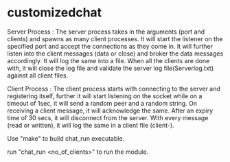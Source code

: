 # customizedchat

Server Process : The server process takes in the arguments (port and clients) and spawns as many client processes. It will start the listener on the specified port and accept the connections as they come in. It will further listen into the client messages (data or close) and broker the data messages accordingly. It will log the same into a file. When all the clients are done with, it will close the log file and validate the server log file(Serverlog.txt) against all client files.

Client Process : The client process starts with connecting to the server and registering itself, further it will start listening on the socket while on a timeout of 1sec, it will send a random peer and a random string. On receiving a client message, it will acknowledge the same. After an expiry time of 30 secs, it will disconnect from the server. With every message (read or written), it will log the same in a client file (client-<clientid>).

Use "make" to build chat_run executable.

run "chat_run <port> <no_of_clients>" to run the module.

